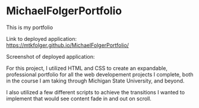 # MichaelFolgerPortfolio
This is my portfolio

Link to deployed application: https://mtkfolger.github.io/MichaelFolgerPortfolio/

Screenshot of deployed application: 

For this project, I utilized HTML and CSS to create an expandable, professional portfolio for 
all the web developement projects I complete, both in the course I am taking through Michigan
State University, and beyond. 

I also utilized a few different scripts to achieve the transitions I wanted to implement that
would see content fade in and out on scroll. 

